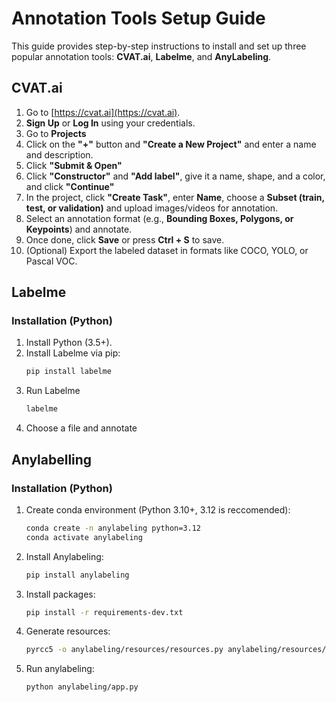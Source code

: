 # Annotation Tools Setup Guide

This guide provides step-by-step instructions to install and set up three popular annotation tools: **CVAT.ai**, **Labelme**, and **AnyLabeling**.

## CVAT.ai

1. Go to [https://cvat.ai](https://cvat.ai).
2. **Sign Up** or **Log In** using your credentials.
3. Go to **Projects**
4. Click on the **"+"** button and **"Create a New Project"** and enter a name and description.
5. Click **"Submit & Open"**
6. Click **"Constructor"** and **"Add label"**, give it a name, shape, and a color, and click **"Continue"**
7. In the project, click **"Create Task"**, enter  **Name**, choose a **Subset (train, test, or validation)** and upload images/videos for annotation.
8. Select an annotation format (e.g., **Bounding Boxes, Polygons, or Keypoints**) and annotate.
9. Once done, click **Save** or press **Ctrl + S** to save.
10. (Optional) Export the labeled dataset in formats like COCO, YOLO, or Pascal VOC.

## Labelme

### **Installation (Python)**

1. Install Python (3.5+).
2. Install Labelme via pip:
   ```sh
   pip install labelme
3. Run Labelme
   ```sh
   labelme
4. Choose a file and annotate

## Anylabelling

### **Installation (Python)**

1. Create conda environment (Python 3.10+, 3.12 is reccomended):
   ```sh
   conda create -n anylabeling python=3.12
   conda activate anylabeling
2. Install Anylabeling:
   ```sh
   pip install anylabeling
3. Install packages:
   ```sh
   pip install -r requirements-dev.txt
4. Generate resources:
   ```sh
   pyrcc5 -o anylabeling/resources/resources.py anylabeling/resources/resources.qrc
5. Run anylabeling:
   ```sh
   python anylabeling/app.py
